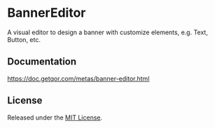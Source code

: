 # BannerEditor

A visual editor to design a banner with customize elements, e.g. Text, Button, etc.

## Documentation

<https://doc.getqor.com/metas/banner-editor.html>

## License

Released under the [MIT License](http://opensource.org/licenses/MIT).

